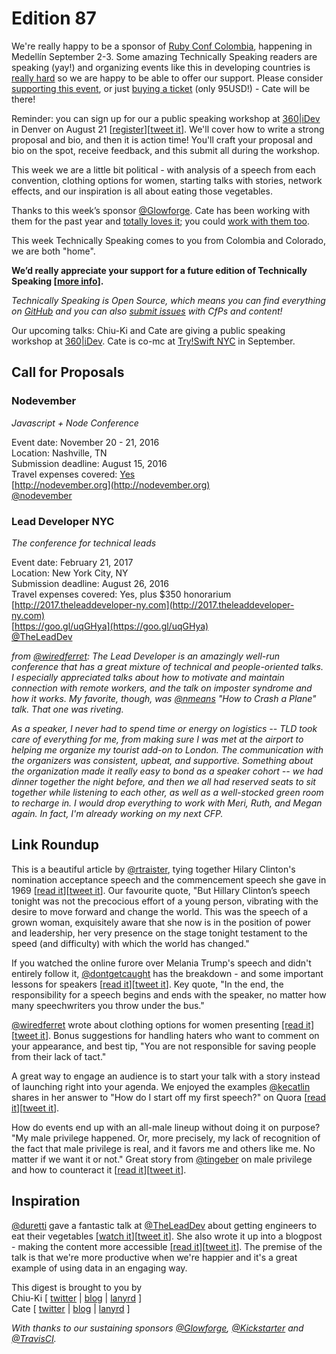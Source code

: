 # Edition 87

We're really happy to be a sponsor of [Ruby Conf Colombia](http://www.rubyconf.co/?ref=technically-speaking), happening in Medellín September 2-3. Some amazing Technically Speaking readers are speaking (yay!) and organizing events like this in developing countries is [really hard](https://buriti.ca/how-we-re-changing-colombia-through-open-source-communities-and-why-we-need-your-help-7825a9fd020e#.9mlp5zvm7) so we are happy to be able to offer our support. Please consider [supporting this event](http://www.rubyconf.co/), or just [buying a ticket](https://ti.to/colombia-dev/rubyconf-colombia-2016) (only 95USD!) - Cate will be there!

Reminder: you can sign up for our a public speaking workshop at [360|iDev](http://360idev.com/sessions/conference-proposal-writing/) in Denver on August 21 [[register](http://360idev.com/#tile_registration)][[tweet it](https://twitter.com/home?status=Conference%20proposal%20writing%20workshop%3A%20From%20brainstorm%20to%20submit%20at%20%40360idev%20by%20%40techspeakdigest%20http%3A//360idev.com/%23tile_registration)]. We'll cover how to write a strong proposal and bio, and then it is action time! You'll craft your proposal and bio on the spot, receive feedback, and this submit all during the workshop.

This week we are a little bit political - with analysis of a speech from each convention, clothing options for women, starting talks with stories, network effects, and our inspiration is all about eating those vegetables.

Thanks to this week’s sponsor [@Glowforge](https://twitter.com/glowforge). Cate has been working with them for the past year and [totally loves it](http://www.catehuston.com/blog/2015/10/21/lasers-and-practical-skills/); you could [work with them too](https://glowforge.com/jobs/).

This week Technically Speaking comes to you from Colombia and Colorado, we are both "home".

**We’d really appreciate your support for a future edition of Technically Speaking [[more info](http://www.techspeak.email/sponsorship/)].**  

*Technically Speaking is Open Source, which means you can find everything on [GitHub](https://github.com/catehstn/technically-speaking/) and you can also [submit issues](https://github.com/catehstn/technically-speaking/issues/new) with CfPs and content!*  

Our upcoming talks: Chiu-Ki and Cate are giving a public speaking workshop at [360|iDev](http://360idev.com/sessions/conference-proposal-writing/). Cate is co-mc at [Try!Swift NYC](http://www.tryswiftnyc.com/) in September.

## Call for Proposals

### Nodevember
*Javascript + Node Conference*

Event date: November 20 - 21, 2016  
Location: Nashville, TN  
Submission deadline: August 15, 2016  
Travel expenses covered: [Yes](https://twitter.com/nodevember/status/745957947616833536)  
[http://nodevember.org](http://nodevember.org)  
[@nodevember](https://twitter.com/nodevember)  


### Lead Developer NYC
*The conference for technical leads*

Event date: February 21, 2017  
Location: New York City, NY  
Submission deadline: August 26, 2016  
Travel expenses covered: Yes, plus $350 honorarium  
[http://2017.theleaddeveloper-ny.com](http://2017.theleaddeveloper-ny.com)  
[https://goo.gl/uqGHya](https://goo.gl/uqGHya)  
[@TheLeadDev](https://twitter.com/TheLeadDev)  

*from [@wiredferret](https://twitter.com/wiredferret): The Lead Developer is an amazingly well-run conference that has a great mixture of technical and people-oriented talks. I especially appreciated talks about how to motivate and maintain connection with remote workers, and the talk on imposter syndrome and how it works. My favorite, though, was [@nmeans](https://twitter.com/nmeans) "How to Crash a Plane" talk. That one was riveting.*

*As a speaker, I never had to spend time or energy on logistics -- TLD took care of everything for me, from making sure I was met at the airport to helping me organize my tourist add-on to London. The communication with the organizers was consistent, upbeat, and supportive. Something about the organization made it really easy to bond as a speaker cohort -- we had dinner together the night before, and then we all had reserved seats to sit together while listening to each other, as well as a well-stocked green room to recharge in. I would drop everything to work with Meri, Ruth, and Megan again. In fact, I'm already working on my next CFP.*




## Link Roundup

This is a beautiful article by [@rtraister](http://twitter.com/rtraister), tying together Hilary Clinton's nomination acceptance speech and the commencement speech she gave in 1969 [[read it](http://nymag.com/daily/intelligencer/2016/07/hillary-poised-to-make-the-impossible-possible.html)][[tweet it](https://twitter.com/home?status=%20by%20%40rtraister%20http%3A//nymag.com/daily/intelligencer/2016/07/hillary-poised-to-make-the-impossible-possible.html%20via%20%40techspeakdigest)]. Our favourite quote, "But Hillary Clinton’s speech tonight was not the precocious effort of a young person, vibrating with the desire to move forward and change the world. This was the speech of a grown woman, exquisitely aware that she now is in the position of power and leadership, her very presence on the stage tonight testament to the speed (and difficulty) with which the world has changed."

If you watched the online furore over Melania Trump's speech and didn't entirely follow it, [@dontgetcaught](http://twitter.com/dontgetcaught) has the breakdown - and some important lessons for speakers [[read it](http://eloquentwoman.blogspot.com/2016/07/famous-speech-friday-melania-trumps.html)][[tweet it](https://twitter.com/home?status=%20by%20%40dontgetcaught%20http%3A//eloquentwoman.blogspot.com/2016/07/famous-speech-friday-melania-trumps.html%20via%20%40techspeakdigest)]. Key quote, "In the end, the responsibility for a speech begins and ends with the speaker, no matter how many speechwriters you throw under the bus."

[@wiredferret](http://twitter.com/wiredferret) wrote about clothing options for women presenting [[read it]](http://www.heidiwaterhouse.com/2016/07/29/lady-speaker-clothes-crisis/)[[tweet it](https://twitter.com/home?status=Lady%20Speaker%20Clothes%20Crisis%20by%20%40wiredferret%20http%3A//www.heidiwaterhouse.com/2016/07/29/lady-speaker-clothes-crisis%20via%20%40techspeakdigest)]. Bonus suggestions for handling haters who want to comment on your appearance, and best tip, "You are not responsible for saving people from their lack of tact."

A great way to engage an audience is to start your talk with a story instead of launching right into your agenda. We enjoyed the examples [@kecatlin](https://twitter.com/kecatlin) shares in her answer to "How do I start off my first speech?" on Quora [[read it](https://www.quora.com/How-do-I-start-off-with-my-first-speech/answer/Karen-Catlin)][[tweet it](https://twitter.com/home?status=%20by%20%40kecatlin%20https%3A//www.quora.com/How-do-I-start-off-with-my-first-speech/answer/Karen-Catlin%20via%20%40techspeakdigest)].

How do events end up with an all-male lineup without doing it on purpose? "My male privilege happened. Or, more precisely, my lack of recognition of the fact that male privilege is real, and it favors me and others like me. No matter if we want it or not." Great story from [@tingeber](https://twitter.com/tingeber) on male privilege and how to counteract it [[read it](http://bit.ly/29jHFso)][[tweet it](https://twitter.com/home?status=On%20male%20privilege%20and%20networks%20by%20%40tingeber%20http%3A//bit.ly/29jHFso%20via%20%40techspeakdigest)].

## Inspiration

[@duretti](http://twitter.com/duretti) gave a fantastic talk at [@TheLeadDev](http://twitter.com/theleaddev) about getting engineers to eat their vegetables [[watch it](https://vimeo.com/172711355)][[tweet it](https://twitter.com/home?status=How%20do%20you%20get%20a%20engineering%20team%20to%20eat%20their%20vegetables%20by%20%40duretti%20at%20%40TheLeadDev%20https%3A//vimeo.com/172711355%20via%20%40techspeakdigest)]. She also wrote it up into a blogpost - making the content more accessible [[read it](https://medium.com/@duretti/how-to-get-engineering-teams-to-eat-their-vegetables-83e0f83af71a#.7jbd8o9vy)][[tweet it](https://twitter.com/home?status=%20by%20%40duretti%20https%3A//medium.com/%40duretti/how-to-get-engineering-teams-to-eat-their-vegetables-83e0f83af71a%23.7jbd8o9vy%20via%20%40techspeakdigest)]. The premise of the talk is that we're more productive when we're happier and it's a great example of using data in an engaging way.  


This digest is brought to you by  
Chiu-Ki [ [twitter](https://twitter.com/chiuki) | [blog](http://blog.sqisland.com/) | [lanyrd](http://lanyrd.com/profile/chiuki/) ]  
Cate [ [twitter](https://twitter.com/catehstn) | [blog](http://www.catehuston.com/blog/) | [lanyrd](http://lanyrd.com/profile/catehstn/) ]

*With thanks to our sustaining sponsors [@Glowforge](http://twitter.com/glowforge), [@Kickstarter](http://twitter.com/kickstarter) and [@TravisCI](http://twitter.com/travisci).*
